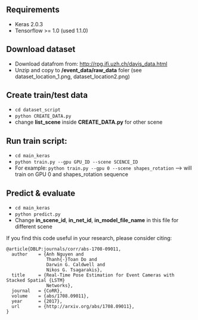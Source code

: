 ## Requirements
- Keras 2.0.3
- Tensorflow >= 1.0 (used 1.1.0)

## Download dataset
- Download datafrom from: http://rpg.ifi.uzh.ch/davis_data.html 
- Unzip and copy to **/event_data/raw_data** foler (see dataset_location_1.png, dataset_location2.png)

## Create train/test data
- `cd dataset_script`
- `python CREATE_DATA.py`
- change **list_scene** inside **CREATE_DATA.py** for other scene

## Run train script:
- `cd main_keras`
- `python train.py --gpu GPU_ID --scene SCENCE_ID` 
- For example: `python train.py --gpu 0 --scene shapes_rotation`     --> will train on GPU 0 and shapes_rotation sequence

## Predict & evaluate
- `cd main_keras`
- `python predict.py`
- Change **in_scene_id**, **in_net_id**, **in_model_file_name** in this file for different scene


If you find this code useful in your research, please consider citing:

	@article{DBLP:journals/corr/abs-1708-09011,
	  author    = {Anh Nguyen and
				   Thanh{-}Toan Do and
				   Darwin G. Caldwell and
				   Nikos G. Tsagarakis},
	  title     = {Real-Time Pose Estimation for Event Cameras with Stacked Spatial {LSTM}
				   Networks},
	  journal   = {CoRR},
	  volume    = {abs/1708.09011},
	  year      = {2017},
	  url       = {http://arxiv.org/abs/1708.09011},
	}
